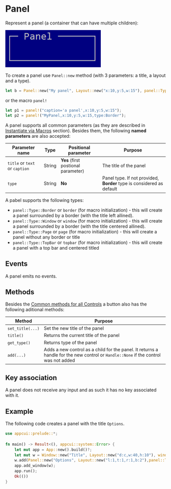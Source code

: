 # Panel

Represent a panel (a container that can have multiple children):

<img src="img/panel.png" width=300/>

To create a panel use `Panel::new` method (with 3 parameters: a title, a layout and a type).
```rs
let b = Panel::new("My panel", Layout::new("x:10,y:5,w:15"), panel::Type::Border);
```
or the macro `panel!`
```rs
let p1 = panel!("caption='a panel',x:10,y:5,w:15");
let p2 = panel!("MyPanel,x:10,y:5,w:15,type:Border");
```

A panel supports all common parameters (as they are described in [Instantiate via Macros](../instantiate_via_macros.md) section). Besides them, the following **named parameters** are also accepted:

| Parameter name                 | Type   | Positional parameter                | Purpose                                                               |
| ------------------------------ | ------ | ----------------------------------- | --------------------------------------------------------------------- |
| `title` or `text` or `caption` | String | **Yes** (first postional parameter) | The title of the panel                                                |
| `type`                         | String | **No**                              | Panel type. If not provided, **Border** type is considered as default |

A pabel supports the following types:
* `panel::Type::Border` or `border` (for macro initialization) - this will create a panel surrounded by a border (with the title left allined).
* `panel::Type::Window` or `window` (for macro initialization) - this will create a panel surrounded by a border (with the title centered allined).
* `panel::Type::Page` or `page` (for macro initialization) - this will create a panel without any border or title
* `panel::Type::TopBar` or `topbar` (for macro initialization) - this will create a panel with a top bar and centered titled



## Events
A panel emits no events.

## Methods

Besides the [Common methods for all Controls](../common_methods.md) a button also has the following aditional methods:

| Method           | Purpose                                                                                                                             |
| ---------------- | ----------------------------------------------------------------------------------------------------------------------------------- |
| `set_title(...)` | Set the new title of the panel                                                                                                      |
| `title()`        | Returns the current title of the panel                                                                                              |
| `get_type()`     | Returns type of the panel                                                                                                           |
| `add(...)`       | Adds a new control as a child for the panel. It returns a handle for the new control or `Handle::None` if the control was not added |

## Key association

A panel does not receive any input and as such it has no key associated with it.

## Example

The following code creates a panel with the title `Options`.
```rs
use appcui::prelude::*;

fn main() -> Result<(), appcui::system::Error> {
    let mut app = App::new().build()?;
    let mut w = Window::new("Title", Layout::new("d:c,w:40,h:10"), window::Flags::None);
    w.add(Panel::new("Options", Layout::new("l:1,t:1,r:1,b:2"),panel::Type::Border));
    app.add_window(w);
    app.run();
    Ok(())
}
```